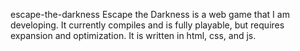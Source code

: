 escape-the-darkness
Escape the Darkness is a web game that I am developing. It currently compiles and is fully playable, but requires expansion and optimization. It is written in html, css, and js.
